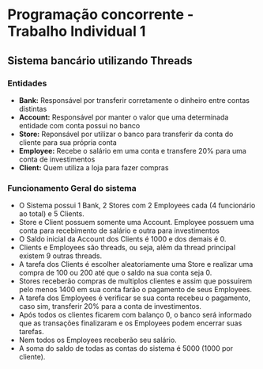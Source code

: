 # Programação concorrente - Trabalho Individual 1

## Sistema bancário utilizando Threads

### Entidades
- **Bank:** Responsável por transferir corretamente o dinheiro entre contas distintas
- **Account:** Responsável por manter o valor que uma determinada entidade com conta possui no banco
- **Store:** Reponsável por utilizar o banco para transferir da conta do cliente para sua própria conta
- **Employee:** Recebe o salário em uma conta e transfere 20% para uma conta de investimentos
- **Client:** Quem utiliza a loja para fazer compras

### Funcionamento Geral do sistema
- O Sistema possui 1 Bank, 2 Stores com 2 Employees cada (4 funcionário ao total) e 5 Clients.
- Store e Client possuem somente uma Account. Employee possuem uma conta para recebimento de salário e outra para investimentos
- O Saldo inicial da Account dos Clients é 1000 e dos demais é 0.
- Clients e Employees são threads, ou seja, além da thread principal existem 9 outras threads.
- A tarefa dos Clients é escolher aleatoriamente uma Store e realizar uma compra de 100 ou 200 até que o saldo na sua conta seja 0.
- Stores receberão compras de multiplos clientes e assim que possuírem pelo menos 1400 em sua conta farão o pagamento de seus Employees.
- A tarefa dos Employees é verificar se sua conta recebeu o pagamento, caso sim, transferir 20% para a conta de investimentos.
- Após todos os clientes ficarem com balanço 0, o banco será informado que as transações finalizaram e os Employees podem encerrar suas tarefas.
- Nem todos os Employees receberão seu salário.
- A soma do saldo de todas as contas do sistema é 5000 (1000 por cliente).
